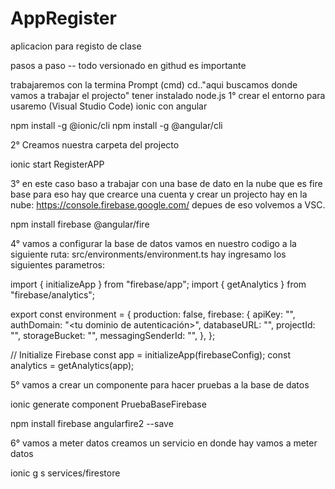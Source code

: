# AppRegister
aplicacion para registo de clase

pasos a paso --
todo versionado en githud es importante

trabajaremos con la termina Prompt (cmd)
cd.."aqui buscamos donde vamos a trabajar el projecto"
tener instalado node.js 
1° crear el entorno para usaremo (Visual Studio Code) ionic con angular


npm install -g @ionic/cli
npm install -g @angular/cli

2° Creamos nuestra carpeta del projecto

ionic start RegisterAPP

3° en este caso baso a trabajar con una base de dato en la nube que es fire base
para eso hay que crearce una cuenta y crear un projecto hay en la nube: https://console.firebase.google.com/
depues de eso volvemos a VSC.

npm install firebase @angular/fire

4° vamos a configurar la base de datos
vamos en nuestro codigo a la siguiente ruta: src/environments/environment.ts
hay ingresamo los siguientes parametros:

import { initializeApp } from "firebase/app";
import { getAnalytics } from "firebase/analytics";

export const environment = {
  production: false,
  firebase: {
    apiKey: "<tu api key>",
    authDomain: "<tu dominio de autenticación>",
    databaseURL: "<tu URL de base de datos>",
    projectId: "<tu ID de proyecto>",
    storageBucket: "<tu nombre de cubo de almacenamiento>",
    messagingSenderId: "<tu ID de remitente de mensajes>",
  },
};

// Initialize Firebase
const app = initializeApp(firebaseConfig);
const analytics = getAnalytics(app);

5° vamos a crear un componente para hacer pruebas a la base de datos

ionic generate component PruebaBaseFirebase


npm install firebase angularfire2 --save


6° vamos a meter datos
creamos un servicio en donde hay vamos a meter datos

ionic g s services/firestore